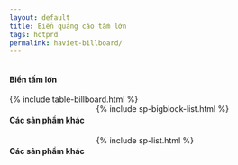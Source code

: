```yaml
---
layout: default
title: Biển quảng cáo tấm lớn
tags: hotprd
permalink: haviet-billboard/
---
```


<div class="row">
  <div class="columns">
    <div class="panel">
      <h4>Biển tấm lớn</h4>
    </div>
  </div>
</div>

<div class="row">
  <div class="columns">
    {% include table-billboard.html %}
  </div>
</div>


<!-- hiển thị trên màn hình lớn -->
<div class="row show-for-medium-up">
  <div class="columns">
     <h4>Các sản phẩm khác</h4>
  	{% include sp-bigblock-list.html %}
  </div>
</div>

<!-- hiển thị trên màn hình nhỏ -->
<div class="row show-for-small-only">
	<div class="columns">
		<h4>Các sản phẩm khác</h4>
		{% include sp-list.html %}
	</div>
</div>
